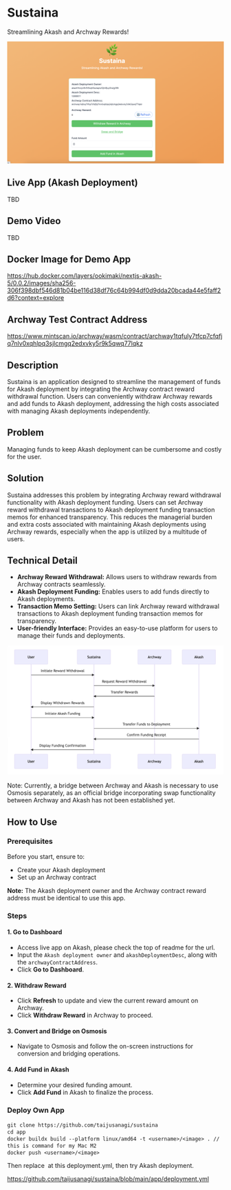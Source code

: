 # Sustaina

Streamlining Akash and Archway Rewards!

![screen-2](./docs/screen-2.png)

## Live App (Akash Deployment)

TBD

## Demo Video

TBD

## Docker Image for Demo App

https://hub.docker.com/layers/ookimaki/nextjs-akash-5/0.0.2/images/sha256-306f398dbf546d81b04be116d38df76c64b994df0d9dda20bcada44e5faff2d6?context=explore

## Archway Test Contract Address

https://www.mintscan.io/archway/wasm/contract/archway1tqfuly7tfcp7cfqfjq7nlv0xqhlpq3sjlcmgq2edxvky5r9k5qwq77lqkz

## Description

Sustaina is an application designed to streamline the management of funds for Akash deployment by integrating the Archway contract reward withdrawal function. Users can conveniently withdraw Archway rewards and add funds to Akash deployment, addressing the high costs associated with managing Akash deployments independently.

## Problem

Managing funds to keep Akash deployment can be cumbersome and costly for the user.

## Solution

Sustaina addresses this problem by integrating Archway reward withdrawal functionality with Akash deployment funding. Users can set Archway reward withdrawal transactions to Akash deployment funding transaction memos for enhanced transparency. This reduces the managerial burden and extra costs associated with maintaining Akash deployments using Archway rewards, especially when the app is utilized by a multitude of users.

## Technical Detail

- **Archway Reward Withdrawal:** Allows users to withdraw rewards from Archway contracts seamlessly.
- **Akash Deployment Funding:** Enables users to add funds directly to Akash deployments.
- **Transaction Memo Setting:** Users can link Archway reward withdrawal transactions to Akash deployment funding transaction memos for transparency.
- **User-friendly Interface:** Provides an easy-to-use platform for users to manage their funds and deployments.

![diagram](./docs/diagram.png)

Note: Currently, a bridge between Archway and Akash is necessary to use Osmosis separately, as an official bridge incorporating swap functionality between Archway and Akash has not been established yet.

## How to Use

### Prerequisites

Before you start, ensure to:

- Create your Akash deployment
- Set up an Archway contract

**Note:** The Akash deployment owner and the Archway contract reward address must be identical to use this app.

### Steps

#### **1. Go to Dashboard**

- Access live app on Akash, please check the top of readme for the url.
- Input the `Akash deployment owner` and `akashDeploymentDesc`, along with the `archwayContractAddress`.
- Click **Go to Dashboard**.

#### **2. Withdraw Reward**

- Click **Refresh** to update and view the current reward amount on Archway.
- Click **Withdraw Reward** in Archway to proceed.

#### **3. Convert and Bridge on Osmosis**

- Navigate to Osmosis and follow the on-screen instructions for conversion and bridging operations.

#### **4. Add Fund in Akash**

- Determine your desired funding amount.
- Click **Add Fund** in Akash to finalize the process.

### Deploy Own App

```
git clone https://github.com/taijusanagi/sustaina
cd app
docker buildx build --platform linux/amd64 -t <username>/<image> . // this is command for my Mac M2
docker push <username>/<image>
```

Then replace <username><image> at this deployment.yml, then try Akash deployment.

https://github.com/taijusanagi/sustaina/blob/main/app/deployment.yml
